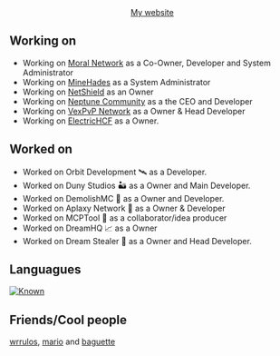 <div align="center">
  <a href=https://jsexp.wtf>My website</a>
</div>

## Working on
- Working on [Moral Network](https://discord.moral.rip) as a Co-Owner, Developer and System Administrator
- Working on [MineHades](https://discord.gg/minehades) as a System Administrator
- Working on [NetShield](https://discord.gg/6KHXQvf4wt) as an Owner
- Working on [Neptune Community](https://discord.gg/Y3wtcd68WB) as a the CEO and Developer
- Working on [VexPvP Network](https://discord.gg/fvSXRX5cpM) as a Owner & Head Developer
- Working on [ElectricHCF](https://discord.gg/U5ECVTwgcH) as a Owner.

## Worked on
- Worked on Orbit Development 🛰️ as a Developer.
- Worked on Duny Studios 🏜️ as a Owner and Main Developer.
- Worked on DemolishMC 🔨 as a Owner and Developer.
- Worked on Aplaxy Network 🐍 as a Owner & Developer
- Worked on MCPTool 🧨 as a collaborator/idea producer
- Worked on DreamHQ 📈 as a Owner
- Worked on Dream Stealer 💭 as a Owner and Head Developer.

## Languagues

[![Known](https://skillicons.dev/icons?i=python,java,javascript,mysql,mongo,redis,flask,express,nginx)](https://skillicons.dev)

## Friends/Cool people
[wrrulos](https://github.com/wrrulos), [mario](https://github.com/PerroDev) and [baguette](https://github.com/ZenKun-04)
